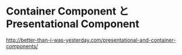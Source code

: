 # Container Component と Presentational Component

http://better-than-i-was-yesterday.com/presentational-and-container-components/



